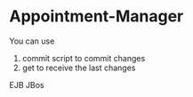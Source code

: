 # Appointment-Manager

You can use 
1. commit script to commit changes
2. get to receive the last changes

EJB
JBos